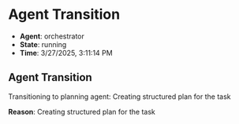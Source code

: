 # Agent Transition

- **Agent**: orchestrator
- **State**: running
- **Time**: 3/27/2025, 3:11:14 PM

## Agent Transition

Transitioning to planning agent: Creating structured plan for the task

**Reason**: Creating structured plan for the task

